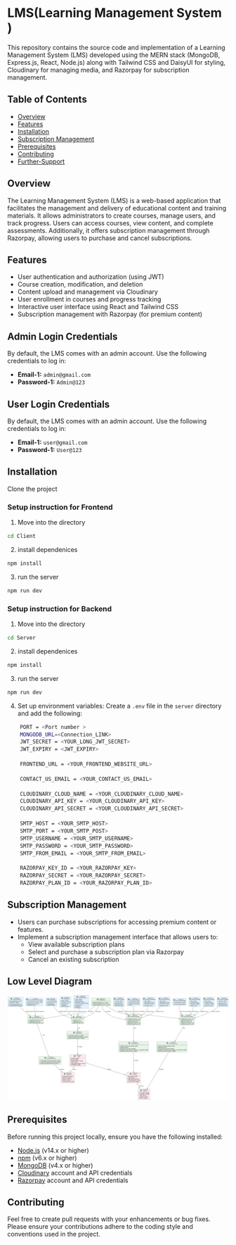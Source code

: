 # LMS(Learning Management System )

This repository contains the source code and implementation of a Learning Management System (LMS) developed using the MERN stack (MongoDB, Express.js, React, Node.js) along with Tailwind CSS and DaisyUI for styling, Cloudinary for managing media, and Razorpay for subscription management.

## Table of Contents

- [Overview](#overview)
- [Features](#features)
- [Installation](#installation)
- [Subscription Management](#subscription-management)
- [Prerequisites](#prerequisites)
- [Contributing](#contributing)
- [Further-Support](#further-support)

## Overview

The Learning Management System (LMS) is a web-based application that facilitates the management and delivery of educational content and training materials. It allows administrators to create courses, manage users, and track progress. Users can access courses, view content, and complete assessments. Additionally, it offers subscription management through Razorpay, allowing users to purchase and cancel subscriptions.

## Features

- User authentication and authorization (using JWT)
- Course creation, modification, and deletion
- Content upload and management via Cloudinary
- User enrollment in courses and progress tracking
- Interactive user interface using React and Tailwind CSS
- Subscription management with Razorpay (for premium content)

## Admin Login Credentials

By default, the LMS comes with an admin account. Use the following credentials to log in:

- **Email-1:** `admin@gmail.com`
- **Password-1:** `Admin@123`
  
## User Login Credentials

By default, the LMS comes with an admin account. Use the following credentials to log in:

- **Email-1:** `user@gmail.com`
- **Password-1:** `User@123`
## Installation

 Clone the project 

### Setup instruction  for Frontend

1. Move into the directory

```bash
cd Client
```
2. install  dependenices

```bash
npm install
```
3.  run the server

```bash
npm run dev
```

### Setup instruction  for Backend

1. Move into the directory

```bash
cd Server
```
2. install  dependenices

```bash
npm install
```
3.  run the server

```bash
npm run dev
```
4.  Set up environment variables:
   Create a `.env` file in the `server` directory and add the following:

```bash
    PORT = <Port number >
    MONGODB_URL=<Connection_LINK>
    JWT_SECRET = <YOUR_LONG_JWT_SECRET>
    JWT_EXPIRY = <JWT_EXPIRY>

    FRONTEND_URL = <YOUR_FRONTEND_WEBSITE_URL>

    CONTACT_US_EMAIL = <YOUR_CONTACT_US_EMAIL>

    CLOUDINARY_CLOUD_NAME = <YOUR_CLOUDINARY_CLOUD_NAME>
    CLOUDINARY_API_KEY = <YOUR_CLOUDINARY_API_KEY>
    CLOUDINARY_API_SECRET = <YOUR_CLOUDINARY_API_SECRET>

    SMTP_HOST = <YOUR_SMTP_HOST>
    SMTP_PORT = <YOUR_SMTP_POST>
    SMTP_USERNAME = <YOUR_SMTP_USERNAME>
    SMTP_PASSWORD = <YOUR_SMTP_PASSWORD>
    SMTP_FROM_EMAIL = <YOUR_SMTP_FROM_EMAIL>

    RAZORPAY_KEY_ID = <YOUR_RAZORPAY_KEY>
    RAZORPAY_SECRET = <YOUR_RAZORPAY_SECRET>
    RAZORPAY_PLAN_ID = <YOUR_RAZORPAY_PLAN_ID>
```

## Subscription Management

- Users can purchase subscriptions for accessing premium content or features.
- Implement a subscription management interface that allows users to:
  - View available subscription plans
  - Select and purchase a subscription plan via Razorpay
  - Cancel an existing subscription

## Low Level Diagram
![diagram](low-level-diagram.png)

## Prerequisites

Before running this project locally, ensure you have the following installed:

- [Node.js](https://nodejs.org/) (v14.x or higher)
- [npm](https://www.npmjs.com/) (v6.x or higher)
- [MongoDB](https://www.mongodb.com/) (v4.x or higher)
- [Cloudinary](https://cloudinary.com/) account and API credentials
- [Razorpay](https://razorpay.com/) account and API credentials

## Contributing
Feel free to create pull requests with your enhancements or bug fixes. Please ensure your contributions adhere to the coding style and conventions used in the project.

